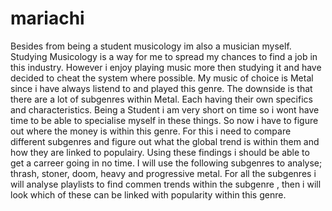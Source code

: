 # mariachi

Besides from being a student musicology im also a musician myself. Studying Musicology is a way for me to spread my chances to find a job in this industry.
However i enjoy playing music more then studying it and have decided to cheat the system where possible.
My music of choice is Metal since i have always listend to and played this genre. The downside is that there are a lot of subgenres within Metal. Each having their own specifics and characteristics. Being a Student i am very short on time so i wont have time to be able to specialise myself in these things.
So now i have to figure out where the money is within this genre. 
For this i need to compare different subgenres and figure out what the global trend is within them and how they are linked to populairy. Using these findings i should be able to get a carreer going in no time. 
I will use the following subgenres to analyse; thrash, stoner, doom, heavy and progressive metal. 
For all the subgenres i will analyse playlists to find commen trends within the subgenre , then i will look which of these can be linked with popularity within this genre. 



